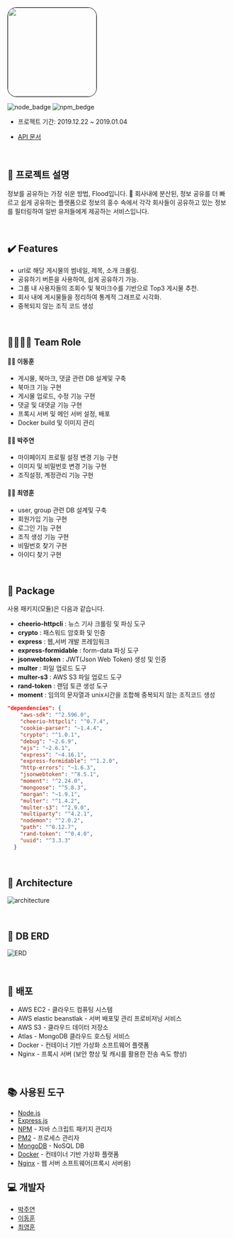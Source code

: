 
<img style="border: 1px solid black !important; border-radius:20px;" src="https://flood-master.s3.ap-northeast-2.amazonaws.com/KakaoTalk_Photo_2020-01-02-03-54-55-1.png" width="200px" />

![node_badge](https://img.shields.io/badge/node-%3E%3D%208.0.0-green)
![npm_bedge](https://img.shields.io/badge/npm-v6.10.1-blue)

* 프로젝트 기간: 2019.12.22 ~ 2019.01.04

* [API 문서](https://github.com/Flood-SOPT25th/Flood-Server/wiki)

<br>


## :bookmark_tabs: 프로젝트 설명

정보를 공유하는 가장 쉬운 방법, Flood입니다. :ocean:
회사내에 분산된, 정보 공유를 더 빠르고 쉽게 공유하는 플랫폼으로  정보의 홍수 속에서 
각각 회사들이 공유하고 있는 정보를 필터링하여 일반 유저들에게 제공하는 서비스입니다.

<br>

## :heavy_check_mark: Features

- url로 해당 게시물의 썸네일, 제목, 소개 크롤링.
- 공유하기 버튼을 사용하여, 쉽게 공유하기 가능.
- 그룹 내 사용자들의 조회수 및 북마크수를 기반으로 Top3 게시물 추천.
- 회사 내에 게시물들을 정리하여 통계적 그래프로 시각화.
- 중복되지 않는 조직 코드 생성

<br>

## :family_man_woman_girl_girl: Team Role 


#### :surfing_man: 이동훈 

- 게시물, 북마크, 댓글 관련 DB 설계및 구축
- 북마크 기능 구현
- 게시물 업로드, 수정 기능 구현
- 댓글 및 대댓글 기능 구현
- 프록시 서버 및 메인 서버 설정, 배포
- Docker build 및 이미지 관리

#### :surfing_woman: 박주연 

- 마이페이지 프로필 설정 변경 기능 구현
- 이미지 및 비밀번호 변경 기능 구현
- 조직설정, 계정관리 기능 구현

#### :surfing_man: 최영훈

- user, group 관련 DB 설계및 구축
- 회원가입 기능 구현
- 로그인 기능 구현
- 조직 생성 기능 구현
- 비밀번호 찾기 구현
- 아이디 찾기 구현


<br>

## :blue_book: Package

사용 패키지(모듈)은 다음과 같습니다.

- **cheerio-httpcli** : 뉴스 기사 크롤링 및 파싱 도구
- **crypto** : 패스워드 암호화 및 인증 
- **express** : 웹,서버 개발 프레임워크
- **express-formidable** : form-data 파싱 도구
- **jsonwebtoken** : JWT(Json Web Token) 생성 및 인증 
- **multer** : 파일 업로드 도구
- **multer-s3** : AWS S3 파일 업로드 도구
- **rand-token** : 랜덤 토큰 생성 도구
- **moment** : 임의의 문자열과 unix시간을 조합해 중복되지 않는 조직코드 생성


```json
"dependencies": {
    "aws-sdk": "^2.596.0",
    "cheerio-httpcli": "^0.7.4",
    "cookie-parser": "~1.4.4",
    "crypto": "^1.0.1",
    "debug": "~2.6.9",
    "ejs": "~2.6.1",
    "express": "~4.16.1",
    "express-formidable": "^1.2.0",
    "http-errors": "~1.6.3",
    "jsonwebtoken": "^8.5.1",
    "moment": "^2.24.0",
    "mongoose": "^5.8.3",
    "morgan": "~1.9.1",
    "multer": "^1.4.2",
    "multer-s3": "^2.9.0",
    "multiparty": "^4.2.1",
    "nodemon": "^2.0.2",
    "path": "^0.12.7",
    "rand-token": "^0.4.0",
    "uuid": "^3.3.3"
  }
```

<br>

## :green_book: Architecture

![architecture](https://flood-master.s3.ap-northeast-2.amazonaws.com/Untitled+Diagram+(1)+(2).png)  

<br>

## :green_book: DB ERD

![ERD](https://flood-master.s3.ap-northeast-2.amazonaws.com/Untitled+Diagram.png)

<br>

## :closed_book: 배포

* AWS EC2 - 클라우드 컴퓨팅 시스템
* AWS elastic beanstlak - 서버 배포및 관리 프로비저닝 서비스
* AWS S3 - 클라우드 데이터 저장소
* Atlas - MongoDB 클라우드 호스팅 서비스
* Docker - 컨테이너 기반 가상화 소프트웨어 플랫폼
* Nginx - 프록시 서버 (보안 향상 및 캐시를 활용한 전송 속도 향상)

<br>

## :books: 사용된 도구 

* [Node.js](https://nodejs.org/ko/)
* [Express.js](http://expressjs.com/ko/) 
* [NPM](https://rometools.github.io/rome/) - 자바 스크립트 패키지 관리자
* [PM2](http://pm2.keymetrics.io/) - 프로세스 관리자
* [MongoDB](https://www.mongodb.com/) - NoSQL DB
* [Docker](https://www.docker.com/) - 컨테이너 기반 가상화 플랫폼
* [Nginx](https://www.nginx.com/) - 웹 서버 소프트웨어(프록시 서버용)

## :computer: 개발자

* [박주연](https://github.com/Ju-Yeon)
* [이동훈](https://github.com/donghunee)
* [최영훈](https://github.com/dudgns3tp)

